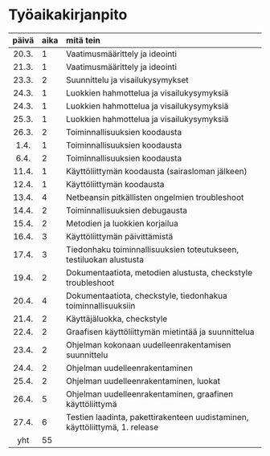 
# Työaikakirjanpito

| päivä | aika | mitä tein  |
| :----:|:-----| :-----|
| 20.3. | 1    | Vaatimusmäärittely ja ideointi |
| 21.3. | 1    | Vaatimusmäärittely ja ideointi |
| 23.3. | 2    | Suunnittelu ja visailukysymykset |
| 24.3. | 1    | Luokkien hahmottelua ja visailukysymyksiä |
| 24.3. | 1    | Luokkien hahmottelua ja visailukysymyksiä |
| 25.3. | 1    | Luokkien hahmottelua ja visailukysymyksiä |
| 26.3. | 2    | Toiminnallisuuksien koodausta |
| 1.4.  | 1    | Toiminnallisuuksien koodausta |
| 6.4.  | 2    | Toiminnallisuuksien koodausta |
| 11.4. | 1    | Käyttöliittymän koodausta (sairasloman jälkeen) |
| 12.4. | 1    | Käyttöliittymän koodausta |
| 13.4. | 4    | Netbeansin pitkällisten ongelmien troubleshoot|
| 14.4. | 2    | Toiminnallisuuksien debugausta |
| 15.4. | 2    | Metodien ja luokkien korjailua |
| 16.4. | 3    | Käyttöliittymän päivittämistä |
| 17.4. | 3    | Tiedonhaku toiminnallisuuksien toteutukseen, testiluokan alustusta |
| 19.4. | 2    | Dokumentaatiota, metodien alustusta, checkstyle troubleshoot|
| 20.4. | 4    | Dokumentaatiota, checkstyle, tiedonhakua toiminnallisuuksiin |
| 21.4. | 2    | Käyttäjäluokka, checkstyle |
| 22.4. | 2    | Graafisen käyttöliittymän mietintää ja suunnittelua |
| 23.4. | 2    | Ohjelman kokonaan uudelleenrakentamisen suunnittelu |
| 24.4. | 2    | Ohjelman uudelleenrakentaminen |
| 25.4. | 2    | Ohjelman uudelleenrakentaminen, luokat |
| 26.4. | 5    | Ohjelman uudelleenrakentaminen, graafinen käyttöliittymä|
| 27.4. | 6    | Testien laadinta, pakettirakenteen uudistaminen, käyttöliittymä, 1. release |
| yht   | 55   | | 

